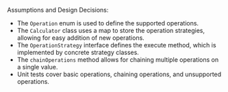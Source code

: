 Assumptions and Design Decisions:

* The `Operation` enum is used to define the supported operations.
* The `Calculator` class uses a map to store the operation strategies, allowing for easy addition of new operations.
* The `OperationStrategy` interface defines the execute method, which is implemented by concrete strategy classes.
* The `chainOperations` method allows for chaining multiple operations on a single value.
* Unit tests cover basic operations, chaining operations, and unsupported operations.
